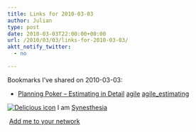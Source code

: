 ```yaml
---
title: Links for 2010-03-03
author: Julian
type: post
date: 2010-03-03T22:00:00+00:00
url: /2010/03/03/links-for-2010-03-03/
aktt_notify_twitter:
  - no

---
```

Bookmarks I&#8217;ve shared on 2010-03-03:

  * [Planning Poker &#8211; Estimating in Detail][1] 
    [agile][2] [agile_estimating][3] </li> </ul> 
    
    <p class="deliciouslink">
      <a href="http://del.icio.us/synesthesia" title="See all my bookmarks on del.icio.us"><img src="https://www.synesthesia.co.uk/images/deliciousicon.jpg" alt="Delicious icon" /></a>&nbsp;I am <a href="http://del.icio.us/synesthesia" title="See all my bookmarks on del.icio.us">Synesthesia</a>
    </p>
    
    <p class="deliciouslink">
      <a href="http://del.icio.us/network?add=synesthesia" title="Add me to your del.icio.us network"><img src="https://www.synesthesia.co.uk/images/add.gif" alt="" /></a>&nbsp;<a href="http://del.icio.us/network?add=synesthesia" title="Add me to your del.icio.us network">Add me to your network</a>
    </p>

 [1]: http://store.mountaingoatsoftware.com/pages/planning-poker-in-detail
 [2]: http://delicious.com/synesthesia/agile
 [3]: http://delicious.com/synesthesia/agile_estimating